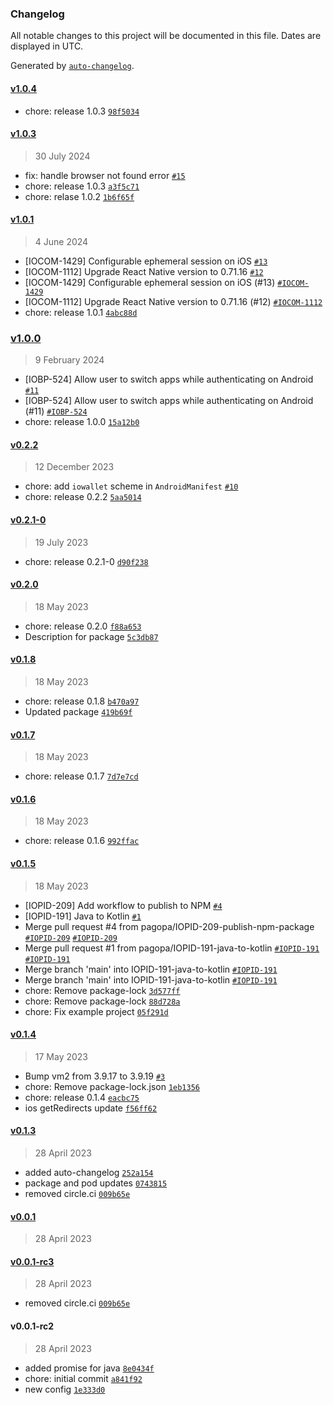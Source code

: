 ### Changelog

All notable changes to this project will be documented in this file. Dates are displayed in UTC.

Generated by [`auto-changelog`](https://github.com/CookPete/auto-changelog).

#### [v1.0.4](https://github.com/pagopa/io-react-native-login-utils/compare/v1.0.3...v1.0.4)

- chore: release 1.0.3 [`98f5034`](https://github.com/pagopa/io-react-native-login-utils/commit/98f503418ee1d07503b8fcd033d6a2818a09376a)

#### [v1.0.3](https://github.com/pagopa/io-react-native-login-utils/compare/v1.0.1...v1.0.3)

> 30 July 2024

- fix: handle browser not found error [`#15`](https://github.com/pagopa/io-react-native-login-utils/pull/15)
- chore: release 1.0.3 [`a3f5c71`](https://github.com/pagopa/io-react-native-login-utils/commit/a3f5c71fb04505df1839cb6bbb3fe24d86669e49)
- chore: relase 1.0.2 [`1b6f65f`](https://github.com/pagopa/io-react-native-login-utils/commit/1b6f65faeed5d6c14f8cc7eced403712738850fb)

#### [v1.0.1](https://github.com/pagopa/io-react-native-login-utils/compare/v1.0.0...v1.0.1)

> 4 June 2024

- [IOCOM-1429] Configurable ephemeral session on iOS [`#13`](https://github.com/pagopa/io-react-native-login-utils/pull/13)
- [IOCOM-1112] Upgrade React Native version to 0.71.16 [`#12`](https://github.com/pagopa/io-react-native-login-utils/pull/12)
- [IOCOM-1429] Configurable ephemeral session on iOS (#13) [`#IOCOM-1429`](https://pagopa.atlassian.net/browse/IOCOM-1429)
- [IOCOM-1112] Upgrade React Native version to 0.71.16 (#12) [`#IOCOM-1112`](https://pagopa.atlassian.net/browse/IOCOM-1112)
- chore: release 1.0.1 [`4abc88d`](https://github.com/pagopa/io-react-native-login-utils/commit/4abc88d2ce763a9e3fb30d2d87bb11e8d076046f)

### [v1.0.0](https://github.com/pagopa/io-react-native-login-utils/compare/v0.2.2...v1.0.0)

> 9 February 2024

- [IOBP-524] Allow user to switch apps while authenticating on Android [`#11`](https://github.com/pagopa/io-react-native-login-utils/pull/11)
- [IOBP-524] Allow user to switch apps while authenticating on Android (#11) [`#IOBP-524`](https://pagopa.atlassian.net/browse/IOBP-524)
- chore: release 1.0.0 [`15a12b0`](https://github.com/pagopa/io-react-native-login-utils/commit/15a12b0d214ed32842df6ada15cf849e66093d52)

#### [v0.2.2](https://github.com/pagopa/io-react-native-login-utils/compare/v0.2.1-0...v0.2.2)

> 12 December 2023

- chore: add `iowallet` scheme in `AndroidManifest` [`#10`](https://github.com/pagopa/io-react-native-login-utils/pull/10)
- chore: release 0.2.2 [`5aa5014`](https://github.com/pagopa/io-react-native-login-utils/commit/5aa5014f148325281bc81bd9b8ecdab767a57f94)

#### [v0.2.1-0](https://github.com/pagopa/io-react-native-login-utils/compare/v0.2.0...v0.2.1-0)

> 19 July 2023

- chore: release 0.2.1-0 [`d90f238`](https://github.com/pagopa/io-react-native-login-utils/commit/d90f2387858b9789d9dd058c6f4d6521c688b076)

#### [v0.2.0](https://github.com/pagopa/io-react-native-login-utils/compare/v0.1.8...v0.2.0)

> 18 May 2023

- chore: release 0.2.0 [`f88a653`](https://github.com/pagopa/io-react-native-login-utils/commit/f88a6532016adb8c8f849a7ff2aeebb73589cfe9)
- Description for package [`5c3db87`](https://github.com/pagopa/io-react-native-login-utils/commit/5c3db876da200b872991c2251a24015fa65e2426)

#### [v0.1.8](https://github.com/pagopa/io-react-native-login-utils/compare/v0.1.7...v0.1.8)

> 18 May 2023

- chore: release 0.1.8 [`b470a97`](https://github.com/pagopa/io-react-native-login-utils/commit/b470a97630c7c6572148fe0517b874afe6bee2b1)
- Updated package [`419b69f`](https://github.com/pagopa/io-react-native-login-utils/commit/419b69f2eeaa2b0cf61d036269deba4a7ee6e2f0)

#### [v0.1.7](https://github.com/pagopa/io-react-native-login-utils/compare/v0.1.6...v0.1.7)

> 18 May 2023

- chore: release 0.1.7 [`7d7e7cd`](https://github.com/pagopa/io-react-native-login-utils/commit/7d7e7cdedb5a9c3cf20f899cf17d6b30c6edc94f)

#### [v0.1.6](https://github.com/pagopa/io-react-native-login-utils/compare/v0.1.5...v0.1.6)

> 18 May 2023

- chore: release 0.1.6 [`992ffac`](https://github.com/pagopa/io-react-native-login-utils/commit/992ffac9555cc8ccb2ec95bd927bec84faed860a)

#### [v0.1.5](https://github.com/pagopa/io-react-native-login-utils/compare/v0.1.4...v0.1.5)

> 18 May 2023

- [IOPID-209] Add workflow to publish to NPM [`#4`](https://github.com/pagopa/io-react-native-login-utils/pull/4)
- [IOPID-191] Java to Kotlin [`#1`](https://github.com/pagopa/io-react-native-login-utils/pull/1)
- Merge pull request #4 from pagopa/IOPID-209-publish-npm-package [`#IOPID-209`](https://pagopa.atlassian.net/browse/IOPID-209) [`#IOPID-209`](https://pagopa.atlassian.net/browse/IOPID-209)
- Merge pull request #1 from pagopa/IOPID-191-java-to-kotlin [`#IOPID-191`](https://pagopa.atlassian.net/browse/IOPID-191) [`#IOPID-191`](https://pagopa.atlassian.net/browse/IOPID-191)
- Merge branch 'main' into IOPID-191-java-to-kotlin [`#IOPID-191`](https://pagopa.atlassian.net/browse/IOPID-191)
- Merge branch 'main' into IOPID-191-java-to-kotlin [`#IOPID-191`](https://pagopa.atlassian.net/browse/IOPID-191)
- chore: Remove package-lock [`3d577ff`](https://github.com/pagopa/io-react-native-login-utils/commit/3d577ff78cbd88e0446b3b2ffc9a93e77a4d501c)
- chore: Remove package-lock [`88d728a`](https://github.com/pagopa/io-react-native-login-utils/commit/88d728ac3345a0a5a8e8f152bcba8705485add08)
- chore: Fix example project [`05f291d`](https://github.com/pagopa/io-react-native-login-utils/commit/05f291d1d9e84720905b1cb9633dc27771170b94)

#### [v0.1.4](https://github.com/pagopa/io-react-native-login-utils/compare/v0.1.3...v0.1.4)

> 17 May 2023

- Bump vm2 from 3.9.17 to 3.9.19 [`#3`](https://github.com/pagopa/io-react-native-login-utils/pull/3)
- chore: Remove package-lock.json [`1eb1356`](https://github.com/pagopa/io-react-native-login-utils/commit/1eb135640d481a554c7c660e5679c24db9aa6096)
- chore: release 0.1.4 [`eacbc75`](https://github.com/pagopa/io-react-native-login-utils/commit/eacbc7596276b4d1769775cee06946e9cb9f6015)
- ios getRedirects update [`f56ff62`](https://github.com/pagopa/io-react-native-login-utils/commit/f56ff62bcccfc1890dcac79c2fa788e2da4b2151)

#### [v0.1.3](https://github.com/pagopa/io-react-native-login-utils/compare/v0.0.1...v0.1.3)

> 28 April 2023

- added auto-changelog [`252a154`](https://github.com/pagopa/io-react-native-login-utils/commit/252a1540aaf066a9cb10c057779e8b2b24383e25)
- package and pod updates [`0743815`](https://github.com/pagopa/io-react-native-login-utils/commit/0743815486562994f15acebdf99ee56b03d3452a)
- removed circle.ci [`009b65e`](https://github.com/pagopa/io-react-native-login-utils/commit/009b65eb127e8c9053f23f9ad6a46ec85035aa27)

#### [v0.0.1](https://github.com/pagopa/io-react-native-login-utils/compare/v0.0.1-rc3...v0.0.1)

> 28 April 2023

#### [v0.0.1-rc3](https://github.com/pagopa/io-react-native-login-utils/compare/v0.0.1-rc2...v0.0.1-rc3)

> 28 April 2023

- removed circle.ci [`009b65e`](https://github.com/pagopa/io-react-native-login-utils/commit/009b65eb127e8c9053f23f9ad6a46ec85035aa27)

#### v0.0.1-rc2

> 28 April 2023

- added promise for java [`8e0434f`](https://github.com/pagopa/io-react-native-login-utils/commit/8e0434f043ad9dccf95e63a3e5b27d7dbe279498)
- chore: initial commit [`a841f92`](https://github.com/pagopa/io-react-native-login-utils/commit/a841f923bb24c52c1c55811e993f01891dfcf3dd)
- new config [`1e333d0`](https://github.com/pagopa/io-react-native-login-utils/commit/1e333d081e3dd2c14a04fbf433af1124421d5536)
